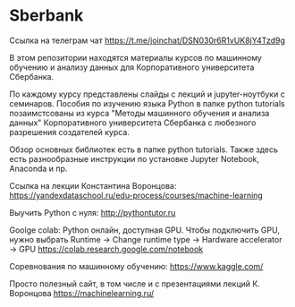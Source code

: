 # Sberbank

Ссылка на телеграм чат https://t.me/joinchat/DSN030r6R1vUK8jY4Tzd9g

В этом репозитории находятся материалы курсов по машинному обучению и анализу данных для Корпоративного университета Сбербанка.

По каждому курсу представлены слайды с лекций и jupyter-ноутбуки с семинаров. Пособия по изучению языка Python в папке python tutorials позаимстсованы из курса "Методы машинного обучения и анализа данных" Корпоративного университета Сбербанка с любезного разрешения создателей курса.

Обзор основных библиотек есть в папке python tutorials. Также здесь есть разнообразные инструкции по установке Jupyter Notebook, Anaconda и пр.

Ссылка на лекции Константина Воронцова: 
https://yandexdataschool.ru/edu-process/courses/machine-learning

Выучить Python с нуля:
http://pythontutor.ru

Goolge colab: Python онлайн, доступная GPU. Чтобы подключить GPU, нужно выбрать Runtime → Change runtime type → Hardware accelerator → GPU
https://colab.research.google.com/notebook

Соревнования по машинному обучению:
https://www.kaggle.com/

Просто полезный сайт, в том числе и с презентациями лекций К. Воронцова
https://machinelearning.ru/
